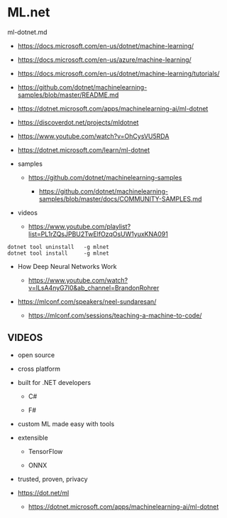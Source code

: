 # ML.net

ml-dotnet.md

*   https://docs.microsoft.com/en-us/dotnet/machine-learning/

*   https://docs.microsoft.com/en-us/azure/machine-learning/

*   https://docs.microsoft.com/en-us/dotnet/machine-learning/tutorials/

*   https://github.com/dotnet/machinelearning-samples/blob/master/README.md

*   https://dotnet.microsoft.com/apps/machinelearning-ai/ml-dotnet
    
*   https://discoverdot.net/projects/mldotnet

*   https://www.youtube.com/watch?v=OhCysVU5RDA

*   https://dotnet.microsoft.com/learn/ml-dotnet

*   samples

    *   https://github.com/dotnet/machinelearning-samples

        *   https://github.com/dotnet/machinelearning-samples/blob/master/docs/COMMUNITY-SAMPLES.md

*   videos

    *   https://www.youtube.com/playlist?list=PL1rZQsJPBU2TwElfOzqOsUW1yuxKNA091


```
dotnet tool uninstall   -g mlnet
dotnet tool install     -g mlnet
```


*   How Deep Neural Networks Work

    *   https://www.youtube.com/watch?v=ILsA4nyG7I0&ab_channel=BrandonRohrer



*   https://mlconf.com/speakers/neel-sundaresan/

    *   https://mlconf.com/sessions/teaching-a-machine-to-code/
    

## VIDEOS

*   open source

*   cross platform

*   built for .NET developers

    *   C#

    *   F#

*   custom ML made easy with tools

*   extensible

    *   TensorFlow

    *   ONNX

*   trusted, proven, privacy

*   https://dot.net/ml

    *   https://dotnet.microsoft.com/apps/machinelearning-ai/ml-dotnet
    
